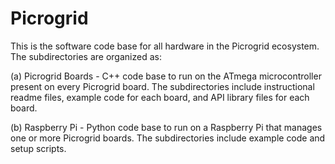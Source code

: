 # Picrogrid

This is the software code base for all hardware in the Picrogrid ecosystem. The subdirectories are organized as:

(a) Picrogrid Boards - C++ code base to run on the ATmega microcontroller present on every Picrogrid board. The subdirectories include instructional readme files, example code for each board, and API library files for each board.

(b) Raspberry Pi - Python code base to run on a Raspberry Pi that manages one or more Picrogrid boards. The subdirectories include example code and setup scripts.
